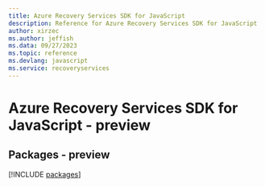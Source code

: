 ```yaml
---
title: Azure Recovery Services SDK for JavaScript
description: Reference for Azure Recovery Services SDK for JavaScript
author: xirzec
ms.author: jeffish
ms.data: 09/27/2023
ms.topic: reference
ms.devlang: javascript
ms.service: recoveryservices
---
```

# Azure Recovery Services SDK for JavaScript - preview
## Packages - preview
[!INCLUDE [packages](recovery-services-index.md)]